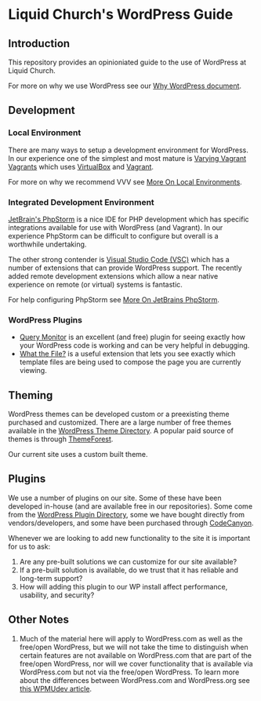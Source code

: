 # Liquid Church's WordPress Guide

## Introduction
This repository provides an opinioniated guide to the use of WordPress at Liquid Church.

For more on why we use WordPress see our [Why WordPress document](WhyWordPress.md).

## Development

### Local Environment
There are many ways to setup a development environment for WordPress. In our experience one of the simplest and most mature is [Varying Vagrant Vagrants](https://varyingvagrantvagrants.org/) which uses [VirtualBox](https://virtualbox.org/) and [Vagrant](https://vagrantup.com).

For more on why we recommend VVV see [More On Local Environments](MoreOnLocalEnvironments.md).

### Integrated Development Environment
[JetBrain's PhpStorm](https://www.jetbrains.com/phpstorm/) is a nice IDE for PHP development which has specific integrations available for use with WordPress (and Vagrant). In our experience PhpStorm can be difficult to configure but overall is a worthwhile undertaking.

The other strong contender is [Visual Studio Code (VSC)](https://code.visualstudio.com/) which has a number of extensions that can provide WordPress support. The recently added remote development extensions which allow a near native experience on remote (or virtual) systems is fantastic.

For help configuring PhpStorm see [More On JetBrains PhpStorm](MoreOnJetBrainsPhpStorm.md).

### WordPress Plugins
- [Query Monitor](https://querymonitor.com/) is an excellent (and free) plugin for seeing exactly how your WordPress code is working and can be very helpful in debugging.
- [What the File?](https://www.barrykooij.com/what-the-file/) is a useful extension that lets you see exactly which template files are being used to compose the page you are currently viewing.

## Theming
WordPress themes can be developed custom or a preexisting theme purchased and customized. There are a large number of free themes available in the [WordPress Theme Directory](https://wordpress.org/themes/). A popular paid source of themes is through [ThemeForest](https://themeforest.net/).

Our current site uses a custom built theme.

## Plugins
We use a number of plugins on our site. Some of these have been developed in-house (and are available free in our repositories). Some come from the [WordPress Plugin Directory](https://wordpress.org/plugins), some we have bought directly from vendors/developers, and some have been purchased through [CodeCanyon](https://codecanyon.net/).

Whenever we are looking to add new functionality to the site it is important for us to ask:
1. Are any pre-built solutions we can customize for our site available?
2. If a pre-built solution is available, do we trust that it has reliable and long-term support?
3. How will adding this plugin to our WP install affect performance, usability, and security?

## Other Notes
1. Much of the material here will apply to WordPress.com as well as the free/open WordPress, but we will not take the time to distinguish when certain features are not available on WordPress.com that are part of the free/open WordPress, nor will we cover functionality that is available via WordPress.com but not via the free/open WordPress. To learn more about the differences between WordPress.com and WordPress.org see [this WPMUdev article](https://premium.wpmudev.org/blog/wordpress-com-and-wordpress-org/).